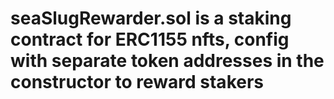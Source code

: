 # seaSlugRewarder.sol is a staking contract for ERC1155 nfts, config with separate token addresses in the constructor to reward stakers
